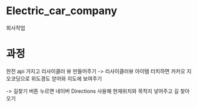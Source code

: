 # Electric_car_company

회사작업

# 과정

한전 api 가지고 리사이클러 뷰 만들어주기 -> 리사이클러뷰 아이템 터치하면 카카오 지오코딩으로 위도경도 얻어와 지도에 보여주기 

-> 길찾기 버튼 누르면 네이버 Directions 사용해 현재위치와 목적지 넣어주고 길 찾아오기 

